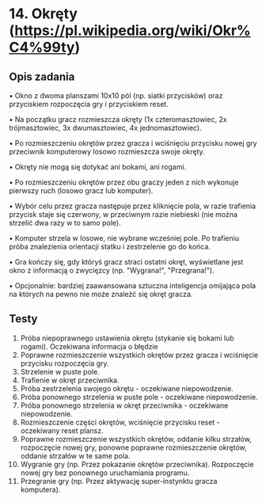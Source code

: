 # 14. Okręty (https://pl.wikipedia.org/wiki/Okr%C4%99ty)

## Opis zadania

•	Okno z dwoma planszami 10x10 pól (np. siatki przycisków) oraz przyciskiem rozpoczęcia gry i przyciskiem reset.

•	Na początku gracz rozmieszcza okręty (1x czteromasztowiec, 2x trójmasztowiec, 3x dwumasztowiec, 4x jednomasztowiec).

•	Po rozmieszczeniu okrętów przez gracza i wciśnięciu przycisku nowej gry
przeciwnik komputerowy losowo rozmieszcza swoje okręty.

•	Okręty nie mogą się dotykać ani bokami, ani rogami.

•	Po rozmieszczeniu okrętów przez obu graczy jeden z nich wykonuje pierwszy ruch (losowo gracz lub komputer).

•	Wybór celu przez gracza następuje przez kliknięcie pola, w razie trafienia przycisk staje się czerwony, w przeciwnym razie niebieski (nie można strzelić dwa razy w to samo pole).

•	Komputer strzela w losowe, nie wybrane wcześniej pole. Po trafieniu próba znalezienia orientacji statku i zestrzelenie go do końca.

•	Gra kończy się, gdy któryś gracz straci ostatni okręt, wyświetlane jest okno z informacją o zwycięzcy (np. "Wygrana!", "Przegrana!").

•	Opcjonalnie: bardziej zaawansowana sztuczna inteligencja omijająca pola na których na pewno nie może znaleźć się okręt gracza.

## Testy

1.	Próba niepoprawnego ustawienia okrętu (stykanie się bokami lub rogami). Oczekiwana informacja o błędzie
2.	Poprawne rozmieszczenie wszystkich okrętów przez gracza i wciśnięcie przycisku rozpoczęcia gry.
3.	Strzelenie w puste pole.
4.	Trafienie w okręt przeciwnika.
5.	Próba zestrzelenia swojego okrętu - oczekiwane niepowodzenie.
6.	Próba ponownego strzelenia w puste pole - oczekiwane niepowodzenie.
7.	Próba ponownego strzelenia w okręt przeciwnika - oczekiwane niepowodzenie.
8.	Rozmieszczenie części okrętów, wciśnięcie przycisku reset - oczekiwany reset plansz.
9.	Poprawne rozmieszczenie wszystkich okrętów, oddanie kilku strzałów, rozpoczęcie nowej gry, ponowne poprawne rozmieszczenie okrętów, oddanie strzałów w te same pola.
10.	Wygranie gry (np. Przez pokazanie okrętów przeciwnika). Rozpoczęcie nowej gry bez ponownego uruchamiania programu.
11.	Przegranie gry (np. Przez aktywację super-instynktu gracza komputera).

